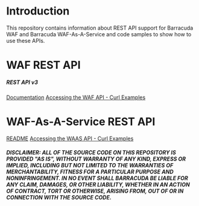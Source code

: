 # Introduction

This repository contains information about REST API support for Barracuda WAF and Barracuda WAF-As-A-Service and code samples to show how to use these APIs.

# WAF REST API

##### REST API v3
[Documentation](https://campus.barracuda.com/product/webapplicationfirewall/api)
[Accessing the WAF API - Curl Examples](https://campus.barracuda.com/doc/73698479/)

# WAF-As-A-Service REST API
[README](https://github.com/barracudanetworks/waf-automation/blob/master/waf-as-a-service-api/README.md)
[Accessing the WAAS API - Curl Examples](https://campus.barracuda.com/doc/100369522/)

##### DISCLAIMER: ALL OF THE SOURCE CODE ON THIS REPOSITORY IS PROVIDED "AS IS", WITHOUT WARRANTY OF ANY KIND, EXPRESS OR IMPLIED, INCLUDING BUT NOT LIMITED TO THE WARRANTIES OF MERCHANTABILITY, FITNESS FOR A PARTICULAR PURPOSE AND NONINFRINGEMENT. IN NO EVENT SHALL BARRACUDA BE LIABLE FOR ANY CLAIM, DAMAGES, OR OTHER LIABILITY, WHETHER IN AN ACTION OF CONTRACT, TORT OR OTHERWISE, ARISING FROM, OUT OF OR IN CONNECTION WITH THE SOURCE CODE. #####
